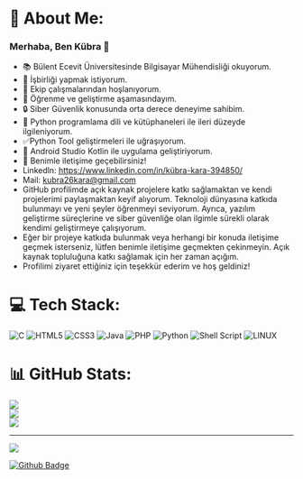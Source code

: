 # 💫 About Me:
### Merhaba, Ben Kübra 👋
- 📚 Bülent Ecevit Üniversitesinde Bilgisayar Mühendisliği okuyorum.
- 👯 İşbirliği yapmak istiyorum.
- 🤝 Ekip çalışmalarından hoşlanıyorum.
- 🌱 Öğrenme ve geliştirme aşamasındayım.
- 🔒 Siber Güvenlik konusunda orta derece deneyime sahibim.
- 🐍 Python programlama dili ve kütüphaneleri ile ileri düzeyde ilgileniyorum.
- ✅Python Tool geliştirmeleri ile uğraşıyorum.
- 📱 Android Studio Kotlin ile uygulama geliştiriyorum.
- 💬 Benimle iletişime geçebilirsiniz!
- Linkedln: https://www.linkedin.com/in/kübra-kara-394850/
- Mail: kubra26kara@gmail.com
- GitHub profilimde açık kaynak projelere katkı sağlamaktan ve kendi projelerimi paylaşmaktan keyif alıyorum. Teknoloji dünyasına katkıda bulunmayı ve yeni şeyler öğrenmeyi seviyorum. Ayrıca, yazılım geliştirme süreçlerine ve siber güvenliğe olan ilgimle sürekli olarak kendimi geliştirmeye çalışıyorum.
- Eğer bir projeye katkıda bulunmak veya herhangi bir konuda iletişime geçmek isterseniz, lütfen benimle iletişime geçmekten çekinmeyin. Açık kaynak topluluğuna katkı sağlamak için her zaman açığım.
- Profilimi ziyaret ettiğiniz için teşekkür ederim ve hoş geldiniz!


# 💻 Tech Stack:
![C](https://img.shields.io/badge/c-%2300599C.svg?style=flat&logo=c&logoColor=white) ![HTML5](https://img.shields.io/badge/html5-%23E34F26.svg?style=flat&logo=html5&logoColor=white) ![CSS3](https://img.shields.io/badge/css3-%231572B6.svg?style=flat&logo=css3&logoColor=white) ![Java](https://img.shields.io/badge/java-%23ED8B00.svg?style=flat&logo=java&logoColor=white) ![PHP](https://img.shields.io/badge/php-%23777BB4.svg?style=flat&logo=php&logoColor=white) ![Python](https://img.shields.io/badge/python-3670A0?style=flat&logo=python&logoColor=ffdd54) ![Shell Script](https://img.shields.io/badge/shell_script-%23121011.svg?style=flat&logo=gnu-bash&logoColor=white) ![LINUX](https://img.shields.io/badge/Linux-FCC624?style=flat&logo=linux&logoColor=black)
# 📊 GitHub Stats:
![](https://github-readme-stats.vercel.app/api?username=KubraKara&theme=dark&hide_border=false&include_all_commits=true&count_private=false)<br/>
![](https://github-readme-streak-stats.herokuapp.com/?user=KubraKara&theme=dark&hide_border=false)<br/>
![](https://github-readme-stats.vercel.app/api/top-langs/?username=KubraKara&theme=dark&hide_border=false&include_all_commits=true&count_private=false&layout=compact)

---
[![](https://visitcount.itsvg.in/api?id=KubraKara&icon=0&color=5)](https://visitcount.itsvg.in)

<!-- Proudly created with GPRM ( https://gprm.itsvg.in ) -->
<!-- Proudly created with GPRM ( https://gprm.itsvg.in ) -->

[![Github Badge](https://img.shields.io/badge/-Github-000?style=quare&labelColor=000&logo=Github&logoColor=white&link=https://github.com/Kubrakara/KubraKara)](https://github.com/Kubrakara/KubraKara) 
